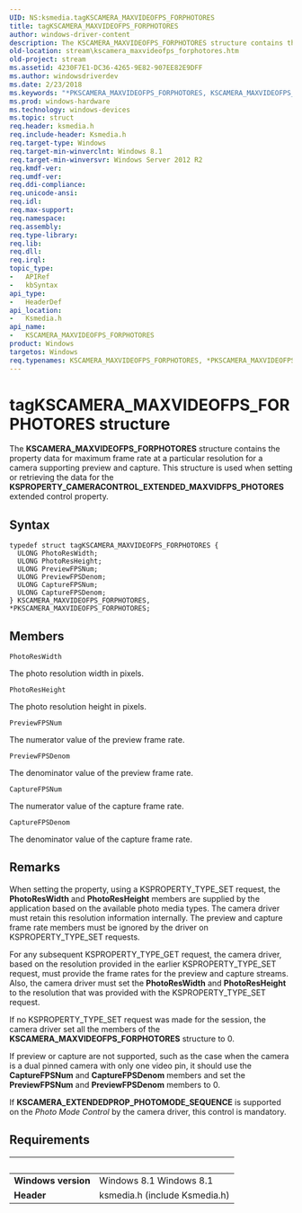 ```yaml
---
UID: NS:ksmedia.tagKSCAMERA_MAXVIDEOFPS_FORPHOTORES
title: tagKSCAMERA_MAXVIDEOFPS_FORPHOTORES
author: windows-driver-content
description: The KSCAMERA_MAXVIDEOFPS_FORPHOTORES structure contains the property data for maximum frame rate at a particular resolution for a camera supporting preview and capture.
old-location: stream\kscamera_maxvideofps_forphotores.htm
old-project: stream
ms.assetid: 4230F7E1-DC36-4265-9E82-907EE82E9DFF
ms.author: windowsdriverdev
ms.date: 2/23/2018
ms.keywords: "*PKSCAMERA_MAXVIDEOFPS_FORPHOTORES, KSCAMERA_MAXVIDEOFPS_FORPHOTORES, KSCAMERA_MAXVIDEOFPS_FORPHOTORES structure [Streaming Media Devices], PKSCAMERA_MAXVIDEOFPS_FORPHOTORES, PKSCAMERA_MAXVIDEOFPS_FORPHOTORES structure pointer [Streaming Media Devices], ksmedia/KSCAMERA_MAXVIDEOFPS_FORPHOTORES, ksmedia/PKSCAMERA_MAXVIDEOFPS_FORPHOTORES, stream.kscamera_maxvideofps_forphotores, tagKSCAMERA_MAXVIDEOFPS_FORPHOTORES"
ms.prod: windows-hardware
ms.technology: windows-devices
ms.topic: struct
req.header: ksmedia.h
req.include-header: Ksmedia.h
req.target-type: Windows
req.target-min-winverclnt: Windows 8.1
req.target-min-winversvr: Windows Server 2012 R2
req.kmdf-ver: 
req.umdf-ver: 
req.ddi-compliance: 
req.unicode-ansi: 
req.idl: 
req.max-support: 
req.namespace: 
req.assembly: 
req.type-library: 
req.lib: 
req.dll: 
req.irql: 
topic_type:
-	APIRef
-	kbSyntax
api_type:
-	HeaderDef
api_location:
-	Ksmedia.h
api_name:
-	KSCAMERA_MAXVIDEOFPS_FORPHOTORES
product: Windows
targetos: Windows
req.typenames: KSCAMERA_MAXVIDEOFPS_FORPHOTORES, *PKSCAMERA_MAXVIDEOFPS_FORPHOTORES
---
```


# tagKSCAMERA_MAXVIDEOFPS_FORPHOTORES structure
The <b>KSCAMERA_MAXVIDEOFPS_FORPHOTORES</b> structure contains the property data for maximum frame rate at a particular resolution for a camera supporting preview and capture. This structure is used when setting or retrieving the data for the <b>KSPROPERTY_CAMERACONTROL_EXTENDED_MAXVIDFPS_PHOTORES</b> extended control property.

## Syntax
```
typedef struct tagKSCAMERA_MAXVIDEOFPS_FORPHOTORES {
  ULONG PhotoResWidth;
  ULONG PhotoResHeight;
  ULONG PreviewFPSNum;
  ULONG PreviewFPSDenom;
  ULONG CaptureFPSNum;
  ULONG CaptureFPSDenom;
} KSCAMERA_MAXVIDEOFPS_FORPHOTORES, *PKSCAMERA_MAXVIDEOFPS_FORPHOTORES;
```

## Members


`PhotoResWidth`

The photo resolution width in pixels.

`PhotoResHeight`

The photo resolution height in pixels.

`PreviewFPSNum`

The numerator value of the preview frame rate.

`PreviewFPSDenom`

The denominator value of the preview frame rate.

`CaptureFPSNum`

The numerator value of the capture frame rate.

`CaptureFPSDenom`

The denominator value of the capture frame rate.

## Remarks
When setting the property, using a KSPROPERTY_TYPE_SET  request, the <b>PhotoResWidth</b> and <b>PhotoResHeight</b> members are  supplied by the application based on the available photo media types.  The camera driver must retain this resolution information internally.  The preview and capture frame rate members must be ignored by the driver on KSPROPERTY_TYPE_SET requests.

For any subsequent KSPROPERTY_TYPE_GET request, the camera driver, based on the resolution provided in the earlier KSPROPERTY_TYPE_SET request, must provide the frame rates for the preview and capture streams.  Also, the camera driver must set the <b>PhotoResWidth</b> and <b>PhotoResHeight</b> to the resolution that was provided with the KSPROPERTY_TYPE_SET request.

If no KSPROPERTY_TYPE_SET request was made for the session, the camera driver set all the members of the <b>KSCAMERA_MAXVIDEOFPS_FORPHOTORES</b> structure to 0.

If preview or capture are not supported, such as the case when the camera is a dual pinned camera with only one video pin, it should use the <b>CaptureFPSNum</b> and <b>CaptureFPSDenom</b> members and set the <b>PreviewFPSNum</b> and <b>PreviewFPSDenom</b> members to 0.

If <b>KSCAMERA_EXTENDEDPROP_PHOTOMODE_SEQUENCE</b> is supported on the <i>Photo Mode Control</i> by the camera driver, this control is mandatory.

## Requirements
| &nbsp; | &nbsp; |
| ---- |:---- |
| **Windows version** | Windows 8.1 Windows 8.1 |
| **Header** | ksmedia.h (include Ksmedia.h) |